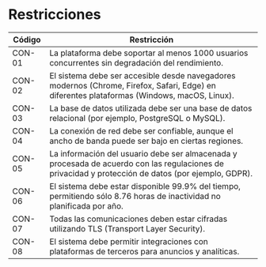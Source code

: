 # Restricciones

| Código | Restricción                                                                                                          |
|--------|----------------------------------------------------------------------------------------------------------------------|
| CON-01 | La plataforma debe soportar al menos 1000 usuarios concurrentes sin degradación del rendimiento.                     |
| CON-02 | El sistema debe ser accesible desde navegadores modernos (Chrome, Firefox, Safari, Edge) en diferentes plataformas (Windows, macOS, Linux). |
| CON-03 | La base de datos utilizada debe ser una base de datos relacional (por ejemplo, PostgreSQL o MySQL).                  |
| CON-04 | La conexión de red debe ser confiable, aunque el ancho de banda puede ser bajo en ciertas regiones.                  |
| CON-05 | La información del usuario debe ser almacenada y procesada de acuerdo con las regulaciones de privacidad y protección de datos (por ejemplo, GDPR). |
| CON-06 | El sistema debe estar disponible 99.9% del tiempo, permitiendo sólo 8.76 horas de inactividad no planificada por año. |
| CON-07 | Todas las comunicaciones deben estar cifradas utilizando TLS (Transport Layer Security).                             |
| CON-08 | El sistema debe permitir integraciones con plataformas de terceros para anuncios y analíticas.                       |